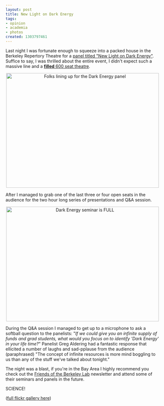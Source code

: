 ```yaml
--- 
layout: post
title: New Light on Dark Energy
tags: 
- opinion
- academia
- photos
created: 1303797461
---
```

Last night I was fortunate enough to squeeze into a packed house in the
Berkeley Repertory Theatre for a [panel titled "New Light on Dark
Energy"](http://today.lbl.gov/2011/04/11/science-at-the-theater-talk-sheds-%E2%80%98new-light-on-dark-energy%E2%80%99/).
Suffice to say, I was thrilled about the entire event, I didn't expect such a
massive line and a [**filled** 600 seat
theatre](http://www.flickr.com/photos/agentdero/5655954215/in/photostream).


<center><a href="http://www.flickr.com/photos/agentdero/5655629527/" title="Folks lining up for the Dark Energy panel by agentdero, on Flickr"><img src="http://farm6.static.flickr.com/5186/5655629527_4f1b7ee7e1.jpg" width="500" height="376" alt="Folks lining up for the Dark Energy panel"></a></center>

After I managed to grab one of the last three or four open seats in the
audience for the two hour long series of presentations and Q&A session.

<center><a href="http://www.flickr.com/photos/agentdero/5656219518/" title="Dark Energy seminar is FULL by agentdero, on Flickr"><img src="http://farm6.static.flickr.com/5261/5656219518_019a45f68d.jpg" width="500" height="376" alt="Dark Energy seminar is FULL"></a></center>

During the Q&A session I managed to get up to a microphone to ask a softball
question to the panelists: "*If we could give you an infinite supply of funds
and grad students, what would you focus on to identify 'Dark Energy' in your
life time?*" Panelist Greg Aldering had a fantastic response that ellicited a
number of laughs and sad-pplause from the audience (paraphrased) "The concept
of infinite resources is more mind boggling to us than any of the stuff we've
talked about tonight."


The night was a blast, if you're in the Bay Area I highly recommend you check
out the [Friends of the Berkeley Lab](http://www.lbl.gov/LBL-PID/fobl/)
newsletter and attend some of their seminars and panels in the future.


SCIENCE!


([full flickr gallery here](http://www.flickr.com/photos/agentdero/sets/72157626580565494/))
<!--break-->
